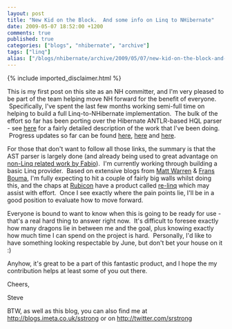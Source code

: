 ```yaml
---
layout: post
title: "New Kid on the Block.  And some info on Linq to NHibernate"
date: 2009-05-07 18:52:00 +1200
comments: true
published: true
categories: ["blogs", "nhibernate", "archive"]
tags: ["linq"]
alias: ["/blogs/nhibernate/archive/2009/05/07/new-kid-on-the-block-and-some-info-on-linq-to-nhibernate.aspx"]
---
```

<!-- more -->
{% include imported_disclaimer.html %}
<p>This is my first post on this site as an NH committer, and I'm very pleased to be part of the team helping move NH forward for the benefit of everyone. &nbsp;Specifically, I've spent the last few months working semi-full time on helping to build a full Linq-to-NHibernate implementation. &nbsp;The bulk of the effort so far has been porting over the Hibernate ANTLR-based HQL parser - see <a href="http://blogs.imeta.co.uk/sstrong/archive/2009/02/22/617.aspx">here</a> for a fairly detailed description of the work that I've been doing. &nbsp;Progress updates so far can be found <a href="http://blogs.imeta.co.uk/sstrong/archive/2009/03/09/628.aspx">here</a>, <a href="http://blogs.imeta.co.uk/sstrong/archive/2009/04/16/680.aspx">here</a> and <a href="http://blogs.imeta.co.uk/sstrong/archive/2009/04/27/688.aspx">here</a>.</p>
<p>For those that don't want to follow all those links, the summary is that the AST parser is largely done (and already being used to great advantage on <a href="/blogs/nhibernate/archive/2009/05/05/nh2-1-executable-hql.aspx">non-Linq related work by Fabio</a>). &nbsp;I'm currently working through building a basic Linq provider. &nbsp;Based on extensive blogs from <a href="http://blogs.msdn.com/mattwar/">Matt Warren</a> &amp; <a href="http://weblogs.asp.net/FBouma/">Frans Bouma</a>, I'm fully expecting to hit a couple of fairly big walls whilst doing this, and the chaps at <a href="http://www.rubicon.eu/de/Home/Default.aspx">Rubicon</a> have a product called <a href="http://www.re-motion.org/">re-linq</a> which may assist with effort. &nbsp;Once I see exactly where the pain points lie, I'll be in a good position to evaluate how to move forward.</p>
<p>Everyone is bound to want to know when this is going to be ready for use - that's a real hard thing to answer right now. &nbsp;It's difficult to foresee exactly how many dragons lie in between me and the goal, plus knowing exactly how much time I can spend on the project is hard. &nbsp;Personally, I'd like to have something looking respectable by June, but don't bet your house on it :)</p>
<p>Anyhow, it's great to be a part of this fantastic product, and I hope the my contribution helps at least some of you out there.</p>
<p>Cheers,</p>
<p>Steve</p>
<p>BTW, as well as this blog, you can also find me at <a href="http://blogs.imeta.co.uk/sstrong">http://blogs.imeta.co.uk/sstrong</a> or on <a href="http://twitter.com/srstrong">http://twitter.com/srstrong</a></p>
